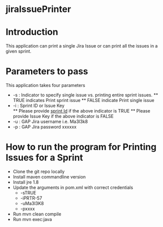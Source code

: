 # jiraIssuePrinter

Introduction
============
This application can print a single Jira Issue or can print all the issues in a given sprint.

Parameters to pass
==================
This application takes four parameters
* -s : Indicator to specify single issue vs. printing entire sprint issues. 
** TRUE indicates Print sprint issue
** FALSE indicate Print single issue 
* -i : Sprint ID or Issue Key  
** Please provide [sprint Id](http://braintwitter.blogspot.com/2016/02/finding-jira-sprintid-for-rest-api-call.html) if the above indicator is TRUE
** Please provide Issue Key if the above indicator is FALSE 
* -u : GAP Jira username i.e. Ma3l3k8 
* -p : GAP Jira password xxxxxx 

How to run the program for Printing Issues for a Sprint
=======================================================
* Clone the git repo locally
* Install maven commandline version
* Install jre 1.8
* Update the arguments in pom.xml with correct credentials
  * <argument>-sTRUE</argument>
  * <argument>-iPRTR-57</argument>
  * <argument>-uMa3l3K8</argument>
  * <argument>-pxxxx</argument>
* Run  mvn clean compile
* Run mvn exec:java


